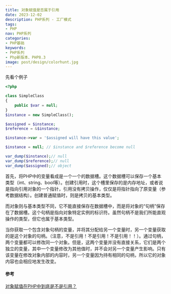 ```yaml
---
title: 对象赋值是否属于引用
date: 2023-12-02 
description: PHP系列 - 工厂模式
tags:
- PHP
nav: PHP系列
categories:
- PHP基础
keywords:
- PHP系列
- Php新版本、PHP8.3
image: post/design/colorhunt.jpg
---
```


先看个例子
```php
<?php

class SimpleClass
{
    public $var = null;
}
$instance = new SimpleClass();

$assigned = $instance;
$reference = &$instance;

$instance->var = '$assigned will have this value';

$instance = null; // $instance and $reference become null

var_dump($instance);// null
var_dump($reference);// null
var_dump($assigned);// object
```

首先，将PHP中的变量看成是一个一个的数据槽。这个数据槽可以保存一个基本类型（int、string、bool等）。创建引用时，这个槽里保存的是内存地址，或者说是指向引用对象的一个指针，引用没有拷贝操作，仅仅是将指针指向了原变量（参考数据结构）。创建普通赋值时，则是拷贝的基本类型。

而对象则与基本类型不同，它不能直接保存在数据槽中，而是将对象的“句柄”保存在了数据槽。这个句柄是指向对象特定实例的标识符。虽然句柄不是我们所能直观操作的类型，但它也属于基本类型。

当你获取一个包含对象句柄的变量，并将其分配给另一个变量时，另一个变量获取的是这个对象的句柄。（注意，不是引用！不是引用！不是引用！！）。通过句柄，两个变量都可以修改同一个对象。但是，这两个变量并没有直接关系，它们是两个独立的变量，其中一个变量修改为其他值时，并不会对另一个变量产生影响。只有该变量在修改对象内部的内容时，另一个变量因为持有相同的句柄，所以它的对象内容也会相应地发生改变。

#### 参考

[对象赋值在PHP中到底是不是引用？](https://mp.weixin.qq.com/s/wKIU83A7u1ENQF32jX5FSQ)

